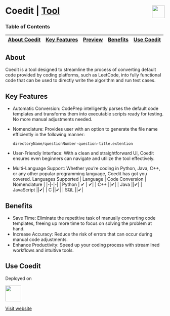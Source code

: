# Coedit | <a href="https://multiverseweb.github.io/Coedit/">Tool<img src="resources/Nomenclature.png" height=40px align=right></a>

### Table of Contents

| [About Coedit](#about) | [Key Features](#key-features) | [Preview](#preview) | [Benefits](#benefits) | [Use Coedit](#use-coedit) |
|:--:|:--:|:--:|:--:|:--:|

## About
Coedit is a tool designed to streamline the process of converting default code provided by coding platforms, such as LeetCode, into fully functional code that can be used to directly write the algorithm and run test cases.

## Key Features

- Automatic Conversion: CodePrep intelligently parses the default code templates and transforms them into executable scripts ready for testing. No more manual adjustments needed.
- Nomenclature: Provides user with an option to generate the file name efficiently in the following manner:
  
  `directoryName/questionNumber-question-title.extention`

- User-Friendly Interface: With a clean and straightforward UI, Coedit ensures even beginners can navigate and utilize the tool effectively.
- Multi-Language Support: Whether you’re coding in Python, Java, C++, or any other popular programming language, Coedit has got you covered.
  Languages Supported
  | Language | Code Conversion | Nomenclature |
  |-|-|-|
  | Python | ✔ | ✔|
  | C++ ||✔|
  | Java ||✔|
  | JavaScript ||✔|
  | C ||✔|
  | SQL ||✔|

## Benefits

  - Save Time: Eliminate the repetitive task of manually converting code templates, freeing up more time to focus on solving the problem at hand.
  - Increase Accuracy: Reduce the risk of errors that can occur during manual code adjustments.
  - Enhance Productivity: Speed up your coding process with streamlined workflows and intuitive tools.
 
## Use Coedit
Deployed on

<img height="50px" src="https://upload.wikimedia.org/wikipedia/commons/thumb/9/97/Netlify_logo_%282%29.svg/1200px-Netlify_logo_%282%29.svg.png">

<a href="https://multiverseweb.github.io/Coedit/">Visit website</a>
  
  
